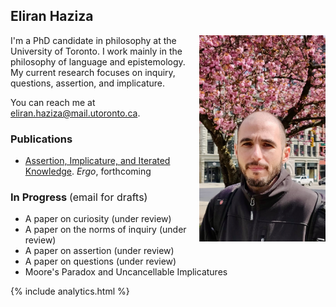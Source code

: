 ## Eliran Haziza

<img align="right" src="assets/webpic.png" width=250 alt="Photo" style="max-width: 40%;">

I'm a PhD candidate in philosophy at the University of Toronto. I work mainly in the philosophy of language and epistemology. My current research focuses on inquiry, questions, assertion, and implicature.

You can reach me at <eliran.haziza@mail.utoronto.ca>.

### Publications

* [Assertion, Implicature, and Iterated Knowledge](https://philpapers.org/archive/HAZAIA.pdf). _Ergo_, forthcoming

### In Progress <span style="font-weight:normal; font-size:16px">(email for drafts)</span>


* A paper on curiosity (under review)
* A paper on the norms of inquiry (under review)
* A paper on assertion (under review)
* A paper on questions (under review)
* Moore's Paradox and Uncancellable Implicatures

{% include analytics.html %}
